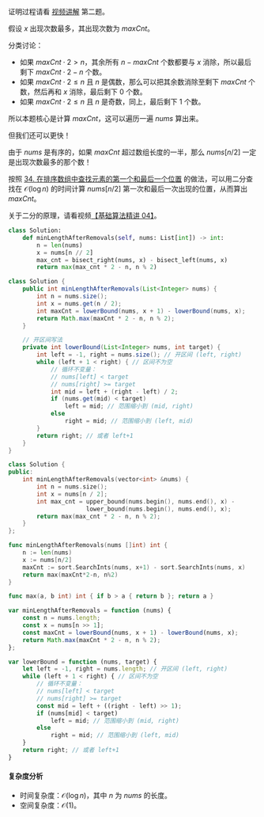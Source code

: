 证明过程请看 [视频讲解](https://www.bilibili.com/video/BV1PV411N76R/) 第二题。

假设 $x$ 出现次数最多，其出现次数为 $\textit{maxCnt}$。

分类讨论：

- 如果 $\textit{maxCnt}\cdot 2 > n$，其余所有 $n-\textit{maxCnt}$ 个数都要与 $x$ 消除，所以最后剩下 $\textit{maxCnt}\cdot 2 - n$ 个数。
- 如果 $\textit{maxCnt}\cdot 2 \le n$ 且 $n$ 是偶数，那么可以把其余数消除至剩下 $\textit{maxCnt}$ 个数，然后再和 $x$ 消除，最后剩下 $0$ 个数。
- 如果 $\textit{maxCnt}\cdot 2 \le n$ 且 $n$ 是奇数，同上，最后剩下 $1$ 个数。

所以本题核心是计算 $\textit{maxCnt}$，这可以遍历一遍 $\textit{nums}$ 算出来。

但我们还可以更快！

由于 $\textit{nums}$ 是有序的，如果 $\textit{maxCnt}$ 超过数组长度的一半，那么 $\textit{nums}[n/2]$ 一定是出现次数最多的那个数！

按照 [34. 在排序数组中查找元素的第一个和最后一个位置](https://leetcode.cn/problems/find-first-and-last-position-of-element-in-sorted-array/) 的做法，可以用二分查找在 $\mathcal{O}(\log n)$ 的时间计算 $\textit{nums}[n/2]$ 第一次和最后一次出现的位置，从而算出 $\textit{maxCnt}$。

关于二分的原理，请看视频[【基础算法精讲 04】](https://www.bilibili.com/video/BV1AP41137w7/)。

```py [sol-Python3]
class Solution:
    def minLengthAfterRemovals(self, nums: List[int]) -> int:
        n = len(nums)
        x = nums[n // 2]
        max_cnt = bisect_right(nums, x) - bisect_left(nums, x)
        return max(max_cnt * 2 - n, n % 2)
```

```java [sol-Java]
class Solution {
    public int minLengthAfterRemovals(List<Integer> nums) {
        int n = nums.size();
        int x = nums.get(n / 2);
        int maxCnt = lowerBound(nums, x + 1) - lowerBound(nums, x);
        return Math.max(maxCnt * 2 - n, n % 2);
    }

    // 开区间写法
    private int lowerBound(List<Integer> nums, int target) {
        int left = -1, right = nums.size(); // 开区间 (left, right)
        while (left + 1 < right) { // 区间不为空
            // 循环不变量：
            // nums[left] < target
            // nums[right] >= target
            int mid = left + (right - left) / 2;
            if (nums.get(mid) < target)
                left = mid; // 范围缩小到 (mid, right)
            else
                right = mid; // 范围缩小到 (left, mid)
        }
        return right; // 或者 left+1
    }
}
```

```cpp [sol-C++]
class Solution {
public:
    int minLengthAfterRemovals(vector<int> &nums) {
        int n = nums.size();
        int x = nums[n / 2];
        int max_cnt = upper_bound(nums.begin(), nums.end(), x) -
                      lower_bound(nums.begin(), nums.end(), x);
        return max(max_cnt * 2 - n, n % 2);
    }
};
```

```go [sol-Go]
func minLengthAfterRemovals(nums []int) int {
	n := len(nums)
	x := nums[n/2]
	maxCnt := sort.SearchInts(nums, x+1) - sort.SearchInts(nums, x)
	return max(maxCnt*2-n, n%2)
}

func max(a, b int) int { if b > a { return b }; return a }
```

```js [sol-JavaScript]
var minLengthAfterRemovals = function (nums) {
    const n = nums.length;
    const x = nums[n >> 1];
    const maxCnt = lowerBound(nums, x + 1) - lowerBound(nums, x);
    return Math.max(maxCnt * 2 - n, n % 2);
};

var lowerBound = function (nums, target) {
    let left = -1, right = nums.length; // 开区间 (left, right)
    while (left + 1 < right) { // 区间不为空
        // 循环不变量：
        // nums[left] < target
        // nums[right] >= target
        const mid = left + ((right - left) >> 1);
        if (nums[mid] < target)
            left = mid; // 范围缩小到 (mid, right)
        else
            right = mid; // 范围缩小到 (left, mid)
    }
    return right; // 或者 left+1
}
```

#### 复杂度分析

- 时间复杂度：$\mathcal{O}(\log n)$，其中 $n$ 为 $\textit{nums}$ 的长度。
- 空间复杂度：$\mathcal{O}(1)$。
